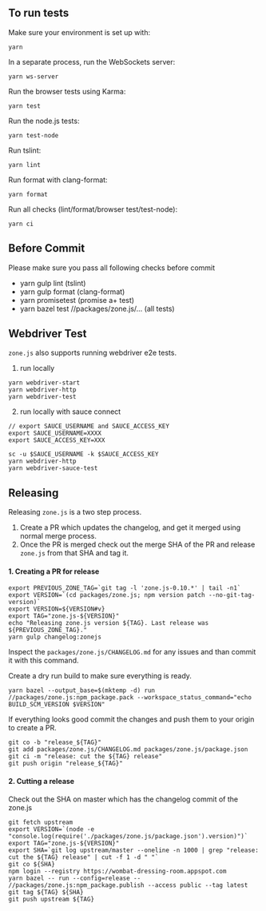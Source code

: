 To run tests
------------

Make sure your environment is set up with:

`yarn`

In a separate process, run the WebSockets server:

`yarn ws-server`

Run the browser tests using Karma:

`yarn test`

Run the node.js tests:

`yarn test-node`

Run tslint:

`yarn lint`

Run format with clang-format:

`yarn format`

Run all checks (lint/format/browser test/test-node):

`yarn ci`

Before Commit
------------

Please make sure you pass all following checks before commit

- yarn gulp lint (tslint)
- yarn gulp format (clang-format)
- yarn promisetest (promise a+ test)
- yarn bazel test //packages/zone.js/... (all tests)

Webdriver Test
--------------

`zone.js` also supports running webdriver e2e tests.

1. run locally

```
yarn webdriver-start
yarn webdriver-http
yarn webdriver-test
```

2. run locally with sauce connect

```
// export SAUCE_USERNAME and SAUCE_ACCESS_KEY
export SAUCE_USERNAME=XXXX
export SAUCE_ACCESS_KEY=XXX

sc -u $SAUCE_USERNAME -k $SAUCE_ACCESS_KEY
yarn webdriver-http
yarn webdriver-sauce-test
```

Releasing
---------

Releasing `zone.js` is a two step process.

1. Create a PR which updates the changelog, and get it merged using normal merge process.
2. Once the PR is merged check out the merge SHA of the PR and release `zone.js` from that SHA and tag it.

#### 1. Creating a PR for release

```
export PREVIOUS_ZONE_TAG=`git tag -l 'zone.js-0.10.*' | tail -n1`
export VERSION=`(cd packages/zone.js; npm version patch --no-git-tag-version)`
export VERSION=${VERSION#v}
export TAG="zone.js-${VERSION}"
echo "Releasing zone.js version ${TAG}. Last release was ${PREVIOUS_ZONE_TAG}."
yarn gulp changelog:zonejs
```

Inspect the `packages/zone.js/CHANGELOG.md` for any issues and than commit it with this command.

Create a dry run build to make sure everything is ready.

```
yarn bazel --output_base=$(mktemp -d) run //packages/zone.js:npm_package.pack --workspace_status_command="echo BUILD_SCM_VERSION $VERSION"
```

If everything looks good commit the changes and push them to your origin to create a PR.

```
git co -b "release_${TAG}"
git add packages/zone.js/CHANGELOG.md packages/zone.js/package.json
git ci -m "release: cut the ${TAG} release"
git push origin "release_${TAG}"
```


#### 2. Cutting a release

Check out the SHA on master which has the changelog commit of the zone.js

```
git fetch upstream
export VERSION=`(node -e "console.log(require('./packages/zone.js/package.json').version)")`
export TAG="zone.js-${VERSION}"
export SHA=`git log upstream/master --oneline -n 1000 | grep "release: cut the ${TAG} release" | cut -f 1 -d " "`
git co ${SHA}
npm login --registry https://wombat-dressing-room.appspot.com
yarn bazel -- run --config=release -- //packages/zone.js:npm_package.publish --access public --tag latest
git tag ${TAG} ${SHA}
git push upstream ${TAG}
```